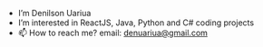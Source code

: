 - I’m Denilson Uariua
- I’m interested in ReactJS, Java, Python and C# coding projects
- 📫 How to reach me? 
email: denuariua@gmail.com

